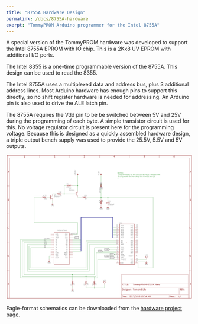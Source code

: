 ```yaml
---
title: "8755A Hardware Design"
permalink: /docs/8755A-hardware
exerpt: "TommyPROM Arduino programmer for the Intel 8755A"
---
```


A special version of the TommyPROM hardware was developed to support the Intel 8755A
EPROM with IO chip.  This is a 2Kx8 UV EPROM with additional I/O ports.  

The Intel 8355 is a one-time programmable version of the 8755A.  This design can be used
to read the 8355.

The Intel 8755A uses a multiplexed data and address bus, plus 3 additional address lines.
Most Arduino hardware has enough pins to support this directly, so no shift register
hardware is needed for addressing. An Arduino pin is also used to drive the ALE latch pin.

The 8755A requires the Vdd pin to be be switched between 5V and 25V during the programming
of each byte. A simple transistor circuit is used for this. No voltage regulator circuit
is present here for the programming voltage. Because this is designed as a quickly
assembled hardware design, a triple output bench supply was used to provide the 25.5V,
5.5V and 5V outputs.

[![TommyPROM Nano Schematic](images/TommyPROM-8755A-sch.png)](images/TommyPROM-8755A-sch.png)

Eagle-format schematics can be downloaded from the
[hardware project page](https://github.com/TomNisbet/TommyPROM/tree/master/hardware).

